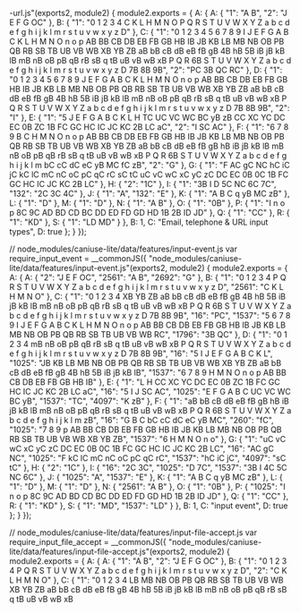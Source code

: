 -url.js"(exports2, module2) {
    module2.exports = { A: { A: { "1": "A B", "2": "J E F G OC" }, B: { "1": "0 1 2 3 4 C K L H M N O P Q R S T U V W X Y Z a b c d e f g h i j k l m r s t u v w x y z D" }, C: { "1": "0 1 2 3 4 5 6 7 8 9 I J E F G A B C K L H M N O n o p AB BB CB DB EB FB GB HB IB JB KB LB MB NB OB PB QB RB SB TB UB VB WB XB YB ZB aB bB cB dB eB fB gB 4B hB 5B iB jB kB lB mB nB oB pB qB rB sB q tB uB vB wB xB P Q R 6B S T U V W X Y Z a b c d e f g h i j k l m r s t u v w x y z D 7B 8B 9B", "2": "PC 3B QC RC" }, D: { "1": "0 1 2 3 4 5 6 7 8 9 J E F G A B C K L H M N O n o p AB BB CB DB EB FB GB HB IB JB KB LB MB NB OB PB QB RB SB TB UB VB WB XB YB ZB aB bB cB dB eB fB gB 4B hB 5B iB jB kB lB mB nB oB pB qB rB sB q tB uB vB wB xB P Q R S T U V W X Y Z a b c d e f g h i j k l m r s t u v w x y z D 7B 8B 9B", "2": "I" }, E: { "1": "5 J E F G A B C K L H TC UC VC WC BC yB zB CC XC YC DC EC 0B ZC 1B FC GC HC IC JC KC 2B LC aC", "2": "I SC AC" }, F: { "1": "6 7 8 9 B C H M N O n o p AB BB CB DB EB FB GB HB IB JB KB LB MB NB OB PB QB RB SB TB UB VB WB XB YB ZB aB bB cB dB eB fB gB hB iB jB kB lB mB nB oB pB qB rB sB q tB uB vB wB xB P Q R 6B S T U V W X Y Z a b c d e f g h i j k l m bC cC dC eC yB MC fC zB", "2": "G" }, G: { "1": "F AC gC NC hC iC jC kC lC mC nC oC pC qC rC sC tC uC vC wC xC yC zC DC EC 0B 0C 1B FC GC HC IC JC KC 2B LC" }, H: { "2": "1C" }, I: { "1": "3B I D 5C NC 6C 7C", "132": "2C 3C 4C" }, J: { "1": "A", "132": "E" }, K: { "1": "A B C q yB MC zB" }, L: { "1": "D" }, M: { "1": "D" }, N: { "1": "A B" }, O: { "1": "0B" }, P: { "1": "I n o p 8C 9C AD BD CD BC DD ED FD GD HD 1B 2B ID JD" }, Q: { "1": "CC" }, R: { "1": "KD" }, S: { "1": "LD MD" } }, B: 1, C: "Email, telephone & URL input types", D: true };
  }
});

// node_modules/caniuse-lite/data/features/input-event.js
var require_input_event = __commonJS({
  "node_modules/caniuse-lite/data/features/input-event.js"(exports2, module2) {
    module2.exports = { A: { A: { "2": "J E F OC", "2561": "A B", "2692": "G" }, B: { "1": "0 1 2 3 4 P Q R S T U V W X Y Z a b c d e f g h i j k l m r s t u v w x y z D", "2561": "C K L H M N O" }, C: { "1": "0 1 2 3 4 XB YB ZB aB bB cB dB eB fB gB 4B hB 5B iB jB kB lB mB nB oB pB qB rB sB q tB uB vB wB xB P Q R 6B S T U V W X Y Z a b c d e f g h i j k l m r s t u v w x y z D 7B 8B 9B", "16": "PC", "1537": "5 6 7 8 9 I J E F G A B C K L H M N O n o p AB BB CB DB EB FB GB HB IB JB KB LB MB NB OB PB QB RB SB TB UB VB WB RC", "1796": "3B QC" }, D: { "1": "0 1 2 3 4 mB nB oB pB qB rB sB q tB uB vB wB xB P Q R S T U V W X Y Z a b c d e f g h i j k l m r s t u v w x y z D 7B 8B 9B", "16": "5 I J E F G A B C K L", "1025": "JB KB LB MB NB OB PB QB RB SB TB UB VB WB XB YB ZB aB bB cB dB eB fB gB 4B hB 5B iB jB kB lB", "1537": "6 7 8 9 H M N O n o p AB BB CB DB EB FB GB HB IB" }, E: { "1": "L H CC XC YC DC EC 0B ZC 1B FC GC HC IC JC KC 2B LC aC", "16": "5 I J SC AC", "1025": "E F G A B C UC VC WC BC yB", "1537": "TC", "4097": "K zB" }, F: { "1": "aB bB cB dB eB fB gB hB iB jB kB lB mB nB oB pB qB rB sB q tB uB vB wB xB P Q R 6B S T U V W X Y Z a b c d e f g h i j k l m zB", "16": "G B C bC cC dC eC yB MC", "260": "fC", "1025": "7 8 9 p AB BB CB DB EB FB GB HB IB JB KB LB MB NB OB PB QB RB SB TB UB VB WB XB YB ZB", "1537": "6 H M N O n o" }, G: { "1": "uC vC wC xC yC zC DC EC 0B 0C 1B FC GC HC IC JC KC 2B LC", "16": "AC gC NC", "1025": "F kC lC mC nC oC pC qC rC", "1537": "hC iC jC", "4097": "sC tC" }, H: { "2": "1C" }, I: { "16": "2C 3C", "1025": "D 7C", "1537": "3B I 4C 5C NC 6C" }, J: { "1025": "A", "1537": "E" }, K: { "1": "A B C q yB MC zB" }, L: { "1": "D" }, M: { "1": "D" }, N: { "2561": "A B" }, O: { "1": "0B" }, P: { "1025": "I n o p 8C 9C AD BD CD BC DD ED FD GD HD 1B 2B ID JD" }, Q: { "1": "CC" }, R: { "1": "KD" }, S: { "1": "MD", "1537": "LD" } }, B: 1, C: "input event", D: true };
  }
});

// node_modules/caniuse-lite/data/features/input-file-accept.js
var require_input_file_accept = __commonJS({
  "node_modules/caniuse-lite/data/features/input-file-accept.js"(exports2, module2) {
    module2.exports = { A: { A: { "1": "A B", "2": "J E F G OC" }, B: { "1": "0 1 2 3 4 P Q R S T U V W X Y Z a b c d e f g h i j k l m r s t u v w x y z D", "2": "C K L H M N O" }, C: { "1": "0 1 2 3 4 LB MB NB OB PB QB RB SB TB UB VB WB XB YB ZB aB bB cB dB eB fB gB 4B hB 5B iB jB kB lB mB nB oB pB qB rB sB q tB uB vB wB xB